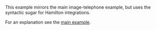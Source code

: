 This example mirrors the main image-telephone example, but
uses the syntactic sugar for Hamilton integrations.

For an explanation see the [main example](../../../image-telephone/README.md).
